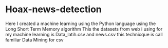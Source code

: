 # Hoax-news-detection
Here I created a machine learning using the Python language using the Long Short Term Memory algorithm
This the datasets from web i using for my machine learning is Data_latih.csv and news.csv
this technicque is call familiar Data Mining for csv
